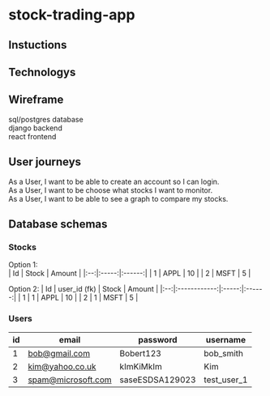 # stock-trading-app
## Instuctions


## Technologys


## Wireframe
sql/postgres database  
django backend  
react frontend  
## User journeys
As a User, I want to be able to create an account so I can login.  
As a User, I want to be choose what stocks I want to monitor.  
As a User, I want to be able to see a graph to compare my stocks.
## Database schemas
### Stocks
Option 1:  
| Id | Stock | Amount |
|:--:|:-----:|:------:|
|  1 |  APPL |   10   |
|  2 |  MSFT |    5   |  

Option 2:
| Id | user_id (fk) | Stock | Amount |
|:--:|:------------:|:-----:|:------:|
|  1 |       1      |  APPL |   10   |
|  2 |       1      |  MSFT |    5   |

### Users
| id | email              | password        | username    |
|----|--------------------|-----------------|-------------|
| 1  | bob@gmail.com      | Bobert123       | bob_smith   |   
| 2  | kim@yahoo.co.uk    | kImKiMkIm       | Kim         |   
| 3  | spam@microsoft.com | saseESDSA129023 | test_user_1 |
